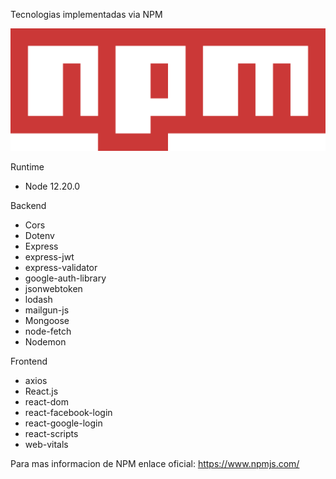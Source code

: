 Tecnologias implementadas via NPM

![](img/npm.png)

Runtime
- Node 12.20.0

Backend 
- Cors
- Dotenv
- Express
- express-jwt
- express-validator
- google-auth-library
- jsonwebtoken
- lodash
- mailgun-js
- Mongoose
- node-fetch
- Nodemon

Frontend 
- axios
- React.js
- react-dom
- react-facebook-login
- react-google-login
- react-scripts
- web-vitals 

Para mas informacion de NPM enlace oficial: https://www.npmjs.com/
